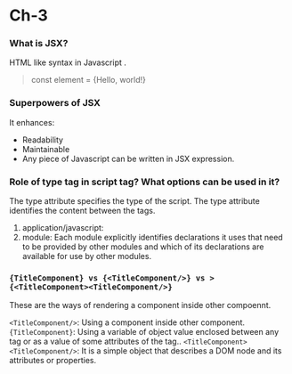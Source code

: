 # Ch-3

### What is JSX?
HTML like syntax in Javascript .

> const element = {<tagName>Hello, world!</tagName>}

### Superpowers of JSX
It enhances:
- Readability
- Maintainable
- Any piece of Javascript can be written in JSX expression.

### Role of type tag in script tag? What options can be used in it?
The type attribute specifies the type of the script.
The type attribute identifies the content between the <script> and </script> tags.
1. application/javascript:
2. module: Each module explicitly identifies declarations it uses that need to be provided by other modules and which of its declarations are available for use by other modules.

###  ``` {TitleComponent} vs {<TitleComponent/>} vs > {<TitleComponent><TitleComponent/>} ```
These are the ways of rendering a component inside other compoennt.

```<TitleComponent/>```: Using a component inside other component.
``` {TitleComponent}```: Using a variable of object value enclosed between any tag or as a value of some attributes of the tag..
```<TitleComponent><TitleComponent/>```: It is a simple object that describes a DOM node and its attributes or properties.
